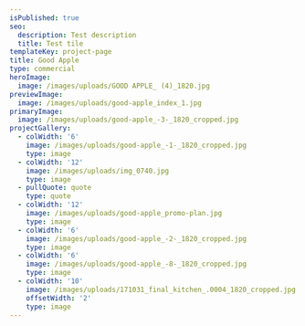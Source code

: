 ```yaml
---
isPublished: true
seo:
  description: Test description
  title: Test tile
templateKey: project-page
title: Good Apple
type: commercial
heroImage:
  image: /images/uploads/GOOD APPLE_ (4)_1820.jpg
previewImage:
  image: /images/uploads/good-apple_index_1.jpg
primaryImage:
  image: /images/uploads/good-apple_-3-_1820_cropped.jpg
projectGallery:
  - colWidth: '6'
    image: /images/uploads/good-apple_-1-_1820_cropped.jpg
    type: image
  - colWidth: '12'
    image: /images/uploads/img_0740.jpg
    type: image
  - pullQuote: quote
    type: quote
  - colWidth: '12'
    image: /images/uploads/good-apple_promo-plan.jpg
    type: image
  - colWidth: '6'
    image: /images/uploads/good-apple_-2-_1820_cropped.jpg
    type: image
  - colWidth: '6'
    image: /images/uploads/good-apple_-8-_1820_cropped.jpg
    type: image
  - colWidth: '10'
    image: /images/uploads/171031_final_kitchen_.0004_1820_cropped.jpg
    offsetWidth: '2'
    type: image
---
```


